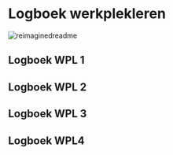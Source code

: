 # Logboek werkplekleren
<img src="https://myreadme.vercel.app/api/embed/froidmontaaron?panels=userstatistics,toprepositories,toplanguages,commitgraph" alt="reimaginedreadme" />




## Logboek WPL 1

## Logboek WPL 2

## Logboek WPL 3

## Logboek WPL4
